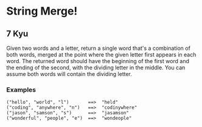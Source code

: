 # String Merge!
## 7 Kyu

Given two words and a letter, return a single word that's a combination of both words, merged at the point where the given letter first appears in each word. The returned word should have the beginning of the first word and the ending of the second, with the dividing letter in the middle. You can assume both words will contain the dividing letter.

### Examples
```
("hello", "world", "l")       ==>  "held"
("coding", "anywhere", "n")   ==>  "codinywhere"
("jason", "samson", "s")      ==>  "jasamson"
("wonderful", "people", "e")  ==>  "wondeople"
```

